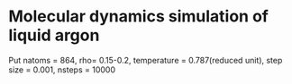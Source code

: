# Molecular dynamics simulation of liquid argon
 
 Put 
 natoms = 864, rho= 0.15-0.2, temperature = 0.787(reduced unit), step size = 0.001, nsteps = 10000
